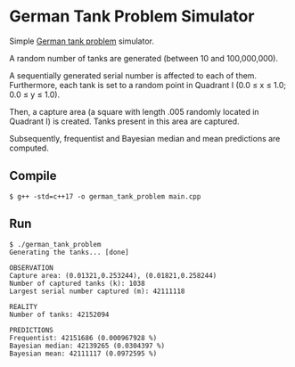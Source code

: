 # German Tank Problem Simulator

Simple [German tank problem](https://en.wikipedia.org/wiki/German_tank_problem) simulator.

A random number of tanks are generated (between 10 and 100,000,000). 

A sequentially generated serial number is affected to each of them. Furthermore, each tank is set to a random point in Quadrant I (0.0 ≤ x ≤ 1.0; 0.0 ≤ y ≤ 1.0).

Then, a capture area (a square with length .005 randomly located in Quadrant I) is created. Tanks present in this area are captured.

Subsequently, frequentist and Bayesian median and mean predictions are computed.

## Compile

```
$ g++ -std=c++17 -o german_tank_problem main.cpp
```

## Run

```
$ ./german_tank_problem
Generating the tanks... [done]

OBSERVATION
Capture area: (0.01321,0.253244), (0.01821,0.258244)
Number of captured tanks (k): 1038
Largest serial number captured (m): 42111118

REALITY
Number of tanks: 42152094

PREDICTIONS
Frequentist: 42151686 (0.000967928 %)
Bayesian median: 42139265 (0.0304397 %)
Bayesian mean: 42111117 (0.0972595 %)
```